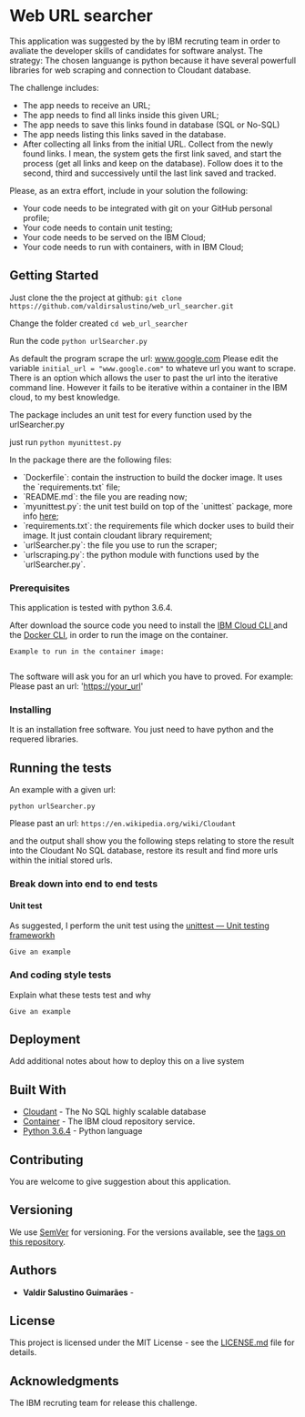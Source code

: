# Web URL searcher

This application was suggested by the by IBM recruting team in order to avaliate the developer skills of candidates for software analyst. 
The strategy:
The chosen languange is python because it have several powerfull libraries for web scraping and connection to Cloudant database.

The challenge includes:
<ul> 
<li> The app needs to receive an URL; </li> 
<li> The app needs to find all links inside this given URL; </li>
<li> The app needs to save this links found in database (SQL or No-SQL) </li>
<li> The app needs listing this links saved in the database. </li>
<li> After collecting all links from the initial URL. Collect from the newly found links. I mean, the system gets the first link saved, and start the process (get all links and keep on the database). Follow does it to the second, third and successively until the last link saved and tracked. </li>
</ul>
 

<p> Please, as an extra effort, include in your solution the following: </p>
<ul>
<li> Your code needs to be integrated with git on your GitHub personal profile; </li>
<li> Your code needs to contain unit testing; </li>
<li> Your code needs to be served on the IBM Cloud; </li>
<li> Your code needs to run with containers, with in IBM Cloud; </li>
</ul>

## Getting Started


Just clone the the project at github: `git clone https://github.com/valdirsalustino/web_url_searcher.git` 

Change the folder created `cd web_url_searcher`

Run the code `python urlSearcher.py`

As default the program scrape the url: www.google.com
Please edit the variable `initial_url = "www.google.com"` to whateve url you want to scrape.
There is an option which allows the user to past the url into the iterative command line. 
However it fails to be iterative within a container in the IBM cloud, to my best knowledge.

The package includes an unit test for every function used by the urlSearcher.py

just run `python myunittest.py`

In the package there are the following files:
<ul> 
    <li> `Dockerfile`: contain the instruction to build the docker image. It uses the `requirements.txt` file; </li>
    <li> `README.md`: the file you are reading now;</li>
    <li> `myunittest.py`: the unit test build on top of the `unittest` package, more info <a href="https://docs.python.org/2/library/unittest.html">here</a>;</li>
    <li> `requirements.txt`: the requirements file which docker uses to build their image. It just contain cloudant library requirement;</li>
    <li> `urlSearcher.py`:  the file you use to run the scraper;</li>
    <li> `urlscraping.py`:  the python module with functions used by the `urlSearcher.py`.</li>
</ul>

### Prerequisites

This application is tested with python 3.6.4.

After download the source code you need to install the <a href="https://console.bluemix.net/docs/cli/reference/bluemix_cli/get_started.html#getting-started">IBM Cloud CLI </a> and the <a href="https://docs.docker.com/engine/installation/">Docker CLI</a>, in order to run the image on the container.

```
Example to run in the container image:


```
The software will ask you for an url which you have to proved. For example: 
Please past an url: '<https://your_url>'

### Installing

It is an installation free software. You just need to have python and the requered libraries.

## Running the tests
An example with a given url:

`python urlSearcher.py `

Please past an url: `https://en.wikipedia.org/wiki/Cloudant`

and the output shall show you the following steps relating to store the result into the Cloudant No SQL database, restore its result and find more urls within the initial stored urls.


### Break down into end to end tests

#### Unit test
As suggested, I perform the unit test using the <a href="https://docs.python.org/2/library/unittest.html">unittest — Unit testing frameworkh</a>

```
Give an example
```

### And coding style tests

Explain what these tests test and why

```
Give an example
```

## Deployment

Add additional notes about how to deploy this on a live system

## Built With

* [Cloudant](https://www.ibm.com/cloud/cloudant) - The No SQL highly scalable database
* [Container](https://www.ibm.com/cloud/container-service) - The IBM cloud repository service. 
* [Python 3.6.4](https://www.python.org/downloads/release/python-364/) - Python language

## Contributing

You are welcome to give suggestion about this application.

## Versioning

We use [SemVer](http://semver.org/) for versioning. For the versions available, see the [tags on this repository](https://github.com/your/project/tags). 

## Authors

* **Valdir Salustino Guimarães** - 

## License

This project is licensed under the MIT License - see the [LICENSE.md](LICENSE.md) file for details.

## Acknowledgments

The IBM recruting team for release this challenge.
